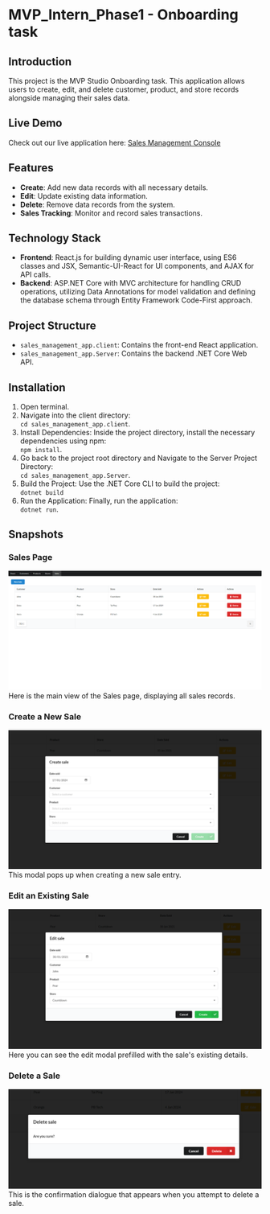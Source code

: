 # MVP_Intern_Phase1 - Onboarding task 
 
## Introduction
This project is the MVP Studio Onboarding task. This application allows users to create, edit, and delete customer, product, and store records alongside managing their sales data.

## Live Demo
Check out our live application here: [Sales Management Console](https://salesmanagementappclient.z8.web.core.windows.net/)

## Features
- **Create**: Add new data records with all necessary details.
- **Edit**: Update existing data information.
- **Delete**: Remove data records from the system.
- **Sales Tracking**: Monitor and record sales transactions.
 
## Technology Stack
- **Frontend**: React.js for building dynamic user interface, using ES6 classes and JSX, Semantic-UI-React for UI components, and AJAX for API calls.
- **Backend**: ASP.NET Core with MVC architecture for handling CRUD operations, utilizing Data Annotations for model validation and defining the database schema through Entity Framework Code-First approach.

## Project Structure
- `sales_management_app.client`: Contains the front-end React application.
- `sales_management_app.Server`: Contains the backend .NET Core Web API.

## Installation
  1. Open terminal.
  2. Navigate into the client directory:  
     `cd sales_management_app.client`.
  3. Install Dependencies: Inside the project directory, install the necessary dependencies using npm:  
     `npm install`.
  4. Go back to the project root directory and Navigate to the Server Project Directory:  
     `cd sales_management_app.Server`.
  5. Build the Project: Use the .NET Core CLI to build the project:  
     `dotnet build`
  6. Run the Application: Finally, run the application:  
     `dotnet run`.

## Snapshots

### Sales Page
![Sales Page Main View](/show_pics/main.png)
Here is the main view of the Sales page, displaying all sales records.

### Create a New Sale
![Create Sale Modal](/show_pics/create.png)
This modal pops up when creating a new sale entry.

### Edit an Existing Sale
![Edit Sale Modal](/show_pics/edit.png)
Here you can see the edit modal prefilled with the sale's existing details.

### Delete a Sale
![Delete Sale Confirmation](/show_pics/delete.png)
This is the confirmation dialogue that appears when you attempt to delete a sale.

